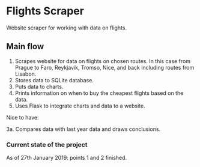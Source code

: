 # Flights Scraper
Website scraper for working with data on flights.

## Main flow
1. Scrapes website for data on flights on chosen routes. In this case from Prague to Faro,
Reykjavik, Tromso, Nice, and back including routes from Lisabon.
2. Stores data to SQLite database.
3. Puts data to charts.
4. Prints information on when to buy the cheapest flights based on the data.
5. Uses Flask to integrate charts and data to a website.

Nice to have:

3a. Compares data with last year data and draws conclusions.

### Current state of the project
As of 27th January 2019: points 1 and 2 finished.
